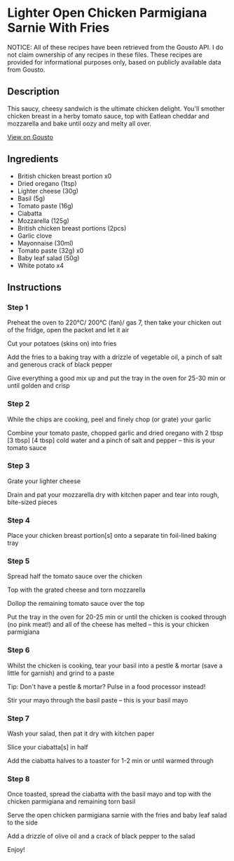 # Lighter Open Chicken Parmigiana Sarnie With Fries

NOTICE: All of these recipes have been retrieved from the Gousto API. I do not claim ownership of any recipes in these files. These recipes are provided for informational purposes only, based on publicly available data from Gousto.

## Description

This saucy, cheesy sandwich is the ultimate chicken delight. You'll smother chicken breast in a herby tomato sauce, top with Eatlean cheddar and mozzarella and bake until oozy and melty all over. 

[View on Gousto](https://www.gousto.co.uk/recipes/cookbook/lighter-open-chicken-parmigiana-sarnie-with-fries)

## Ingredients

- British chicken breast portion x0
- Dried oregano (1tsp)
- Lighter cheese (30g)
- Basil (5g)
- Tomato paste (16g)
- Ciabatta
- Mozzarella (125g)
- British chicken breast portions (2pcs)
- Garlic clove
- Mayonnaise (30ml)
- Tomato paste (32g) x0
- Baby leaf salad (50g)
- White potato x4

## Instructions


### Step 1

Preheat the oven to 220°C/ 200°C (fan)/ gas 7, then take your chicken out of the fridge, open the packet and let it air

Cut your potatoes (skins on) into fries

Add the fries to a baking tray with a drizzle of vegetable oil, a pinch of salt and generous crack of black pepper

Give everything a good mix up and put the tray in the oven for 25-30 min or until golden and crisp


### Step 2

While the chips are cooking, peel and finely chop (or grate) your garlic

Combine your tomato paste, chopped garlic and dried oregano with 2 tbsp<span class="text-danger"> <span class="text-purple">[3 tbsp]</span> [4 tbsp] </span>cold<span class="text-danger"> </span>water and a pinch of salt and pepper – this is your tomato sauce


### Step 3

Grate your lighter cheese

Drain and pat your mozzarella dry with kitchen paper and tear into rough, bite-sized pieces


### Step 4

Place your chicken breast portion[s] onto a separate tin foil-lined baking tray


### Step 5

Spread half the tomato sauce over the chicken

Top with the grated cheese and torn mozzarella

Dollop the remaining tomato sauce over the top

Put the tray in the oven for 20-25 min or until the chicken is cooked through (no pink meat!) and all of the cheese has melted – this is your chicken parmigiana


### Step 6

Whilst the chicken is cooking, tear your basil into a pestle & mortar (save a little for garnish) and grind to a paste

Tip: Don't have a pestle & mortar? Pulse in a food processor instead!

Stir your mayo through the basil paste – this is your basil mayo

### Step 7

Wash your salad, then pat it dry with kitchen paper

Slice your ciabatta[s] in half

Add the ciabatta halves to a toaster for 1-2 min or until warmed through

### Step 8

Once toasted, spread the ciabatta with the basil mayo and top with the chicken parmigiana and remaining torn basil

Serve the open chicken parmigiana sarnie with the fries and baby leaf salad to the side

Add a drizzle of olive oil and a crack of black pepper to the salad

Enjoy!

